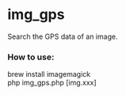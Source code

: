 # img_gps
Search the GPS data of an image.

### How to use:  
brew install imagemagick  
php img_gps.php [img.xxx]
